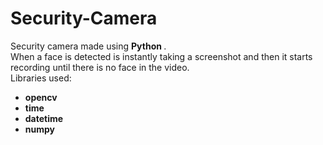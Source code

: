# Security-Camera

Security camera made using <b> Python </b>. <br>
When a face is detected is instantly taking a screenshot and then it starts recording until there is no face in the video.</br>
Libraries used:
- <b> opencv </b>
- <b> time </b>
- <b> datetime </b>
- <b> numpy </b>
